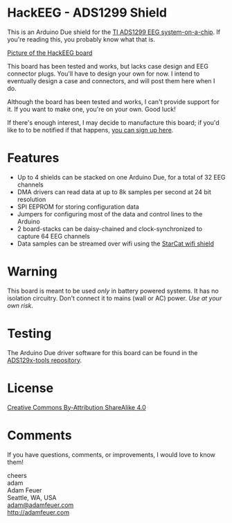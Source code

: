 HackEEG - ADS1299 Shield
========================

This is an Arduino Due shield for the 
[TI ADS1299 EEG system-on-a-chip](http://www.ti.com/product/ads1299).
If you're reading this, you probably know what that is.

[Picture of the HackEEG board](https://github.com/adamfeuer/hackeeg-shield/blob/master/docs/hackeeg-shield.jpg)

This board has been tested and works, but lacks case design and EEG connector plugs. 
You'll have to design your own for now. I intend to eventually design a case
and connectors, and will post them here when I do.

Although the board has been tested and works, I can't provide support for it.
If you want to make one, you're on your own. Good luck!

If there's enough interest, I may decide to manufacture this board; if you'd like to 
to be notified if that happens, [you can sign up here](http://starcat.io/hackeeg-shield).

Features
========

* Up to 4 shields can be stacked on one Arduino Due, for a total of 32 EEG channels
* DMA drivers can read data at up to 8k samples per second at 24 bit resolution
* SPI EEPROM for storing configuration data
* Jumpers for configuring most of the data and control lines to the Arduino
* 2 board-stacks can be daisy-chained and clock-synchronized to capture 64 EEG channels
* Data samples can be streamed over wifi using the [StarCat wifi shield](http://starcat.io/wifi-shield)

Warning
=======

This board is meant to be used *only* in battery powered systems. It has no isolation circuitry.
Don't connect it to mains (wall or AC) power. *Use at your own risk.*


Testing
=======

The Arduino Due driver software for this board can be found in the [ADS129x-tools repository](https://github.com/adamfeuer/ADS129x-tools).


License
=======

[Creative Commons By-Attribution ShareAlike 4.0](https://creativecommons.org/licenses/by-sa/4.0/)


Comments
========

If you have questions, comments, or improvements, I would love to know them!

cheers <br>
adam <br>
Adam Feuer <br>
Seattle, WA, USA <br>
adam@adamfeuer.com <br>
http://adamfeuer.com <br>


